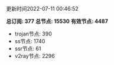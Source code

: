 更新时间2022-07-11 00:46:52

**总订阅: 377**
**总节点: 15530**
**有效节点: 4487**
- trojan节点: 390
- ss节点: 1740
- ssr节点: 61
- v2ray节点: 2296
